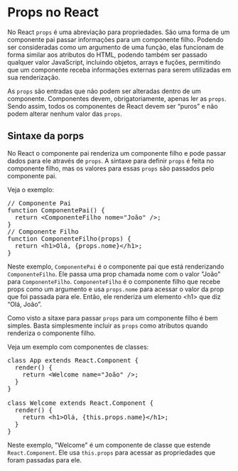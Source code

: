 <h1>Props no React</h1>
<p>No React <code>props</code> é uma abreviação para propriedades. São uma forma de um componente pai passar informações para um componente filho. Podendo ser consideradas como um argumento de uma função, elas funcionam de forma similar aos atributos do HTML, podendo também ser passado qualquer valor JavaScript, incluindo objetos, arrays e fuções, permitindo que um componente receba informações externas para serem utilizadas em sua renderização.</p>
<p>As <code>props</code> são entradas que não podem ser alteradas dentro de um componente. Componentes devem, obrigatoriamente, apenas ler as <code>props</code>. Sendo assim, todos os componentes de React devem ser “puros” e não podem alterar nenhum valor das <code>props</code>.</p>

<h2>Sintaxe da porps</h2>
<p>No React o componente pai renderiza um componente filho e pode passar dados para ele através de <code>props</code>. A sintaxe para definir <code>props</code> é feita no componente filho, mas os valores para essas <code>props</code> são passados pelo componente pai.</p>
<p>Veja o exemplo:
<pre>
// Componente Pai
function ComponentePai() {
  return &#60;ComponenteFilho nome="João" />;
}
// Componente Filho
function ComponenteFilho(props) {
  return &#60;h1>Olá, {props.nome}&#60;/h1>;
}</pre>
Neste exemplo, <code>ComponentePai</code> é o componente pai que está renderizando <code>ComponenteFilho</code>. Ele passa uma prop chamada nome com o valor "João" para <code>ComponenteFilho</code>.
<code>ComponenteFilho</code> é o componente filho que recebe props como um argumento e usa <code>props.nome</code> para acessar o valor da prop que foi passada para ele. Então, ele renderiza um elemento &#60;h1> que diz “Olá, João”.
</p>
<p>Como visto a sitaxe para passar <code>props</code> para um componente filho é bem simples. Basta simplesmente incluir as <code>props</code> como atributos quando renderiza o componente filho.

Veja um exemplo com componentes de classes:
<pre>
class App extends React.Component {
  render() {
    return &#60;Welcome name="João" />;
  }
}

class Welcome extends React.Component {
  render() {
    return &#60;h1>Olá, {this.props.name}&#60;/h1>;
  }
}
</pre>
Neste exemplo, "Welcome" é um componente de classe que estende <code>React.Component</code>. Ele usa <code>this.props</code> para acessar as propriedades que foram passadas para ele.
</p>